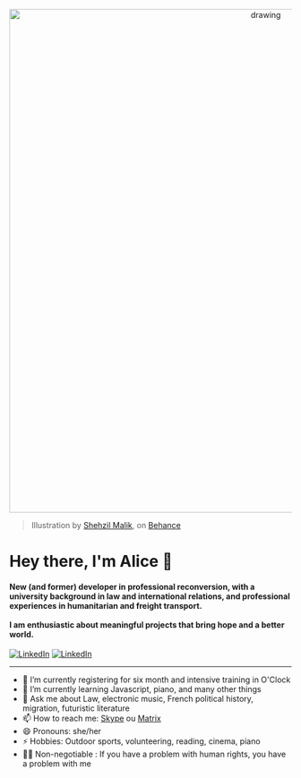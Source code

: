 <p align="center">
<img src="https://user-images.githubusercontent.com/10231985/210804404-dcfce3af-fbf2-413b-9c9b-0cbffe01284b.jpg" alt="drawing" width="900"/>
</p>

> Illustration by [Shehzil Malik](http://www.shehzil.com), on  [Behance](https://www.behance.net/gallery/100850699/Women-in-Tech-Inspiration-No-Fairytales)


<h1 align="left"> Hey there, I'm Alice 👋 </h1>

<h4 align="left">  New (and former) developer in professional reconversion, with a university background in law and international relations, and professional experiences in humanitarian and freight transport.<br><br>I am enthusiastic about meaningful projects that bring hope and a better world.</h4>

<p align="left">
   <a href="https://alicedel.work/"><img alt="LinkedIn" src="https://img.shields.io/badge/-Resume-E15718?style=flat-square&logo=ReadMe&logoColor=white&link=https://alicedel.work/"></a>    
   <a href="https://www.linkedin.com/in/alicedel"><img alt="LinkedIn" src="https://img.shields.io/badge/-Linkedin-0075b5?style=flat-square&logo=Linkedin&logoColor=white&link=https://www.linkedin.com/in/alicedel"></a> 
</p>

---
- 🔭 I’m currently registering for six month and intensive training in O'Clock
- 🌱 I’m currently learning Javascript, piano, and many other things 
- 💬 Ask me about Law, electronic music, French political history, migration, futuristic literature
- 📫 How to reach me: [Skype](https://join.skype.com/invite/II99wpbBBR78) ou [Matrix](@lilioux:matrix.org)
- 😄 Pronouns: she/her
- ⚡ Hobbies: Outdoor sports, volunteering, reading, cinema, piano 
- 🏳️‍🌈 Non-negotiable : If you have a problem with human rights, you have a problem with me
